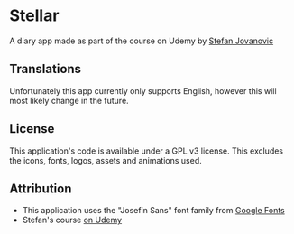 # Stellar
 A diary app made as part of the course on Udemy by [Stefan Jovanovic](https://github.com/stevdza-san)

## Translations

Unfortunately this app currently only supports English, however this will most likely change in the future.

## License

This application's code is available under a GPL v3 license. This excludes the icons, fonts, logos, assets and animations used.

## Attribution
* This application uses the "Josefin Sans" font family from [Google Fonts](https://fonts.google.com)
* Stefan's course [on Udemy](https://www.udemy.com/course/complete-multi-modular-architecture-for-android-development/)
